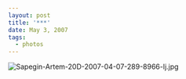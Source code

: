 ```yaml
---
layout: post
title: '***'
date: May 3, 2007
tags:
  - photos
---
```


![Sapegin-Artem-20D-2007-04-07-289-8966-lj.jpg](upload://Sapegin-Artem-20D-2007-04-07-289-8966-lj.jpg)
